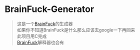 # BrainFuck-Generator
> 这是一个[BrainFuck](https://en.wikipedia.org/wiki/Brainfuck)的生成器\
如果你不知道BrainFuck是什么那么应该去google一下再回来\
此项目用C完成\
[BrainFuck](https://github.com/FSOTM/BrainFuck-Interpreter)解释器也会有

